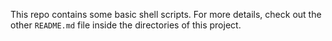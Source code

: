 This repo contains some basic shell scripts. For more details, check out the other `README.md` file inside the directories of this project.
